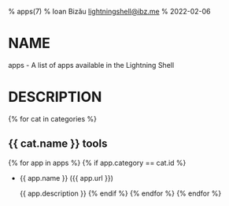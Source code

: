 % apps(7)
% Ioan Bizău <lightningshell@ibz.me>
% 2022-02-06

# NAME

apps - A list of apps available in the Lightning Shell

# DESCRIPTION

{% for cat in categories %}
## {{ cat.name }} tools
  {% for app in apps %}
    {% if app.category == cat.id %}
  * {{ app.name }} ({{ app.url }})

    {{ app.description }}
    {% endif %}
  {% endfor %}
{% endfor %}